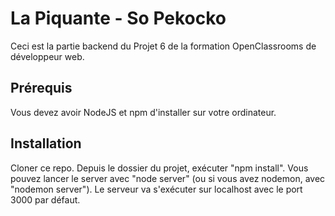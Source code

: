 <h1>La Piquante - So Pekocko</h1>
<p>Ceci est la partie backend du Projet 6 de la formation OpenClassrooms de développeur web.</p>

<h2>Prérequis</h2>
<p>Vous devez avoir NodeJS et npm d'installer sur votre ordinateur.

<h2>Installation</h2>
<p>Cloner ce repo. Depuis le dossier du projet, exécuter "npm install".
Vous pouvez lancer le server avec "node server" (ou si vous avez nodemon, avec "nodemon server").
Le serveur va s'exécuter sur localhost avec le port 3000 par défaut.</p>